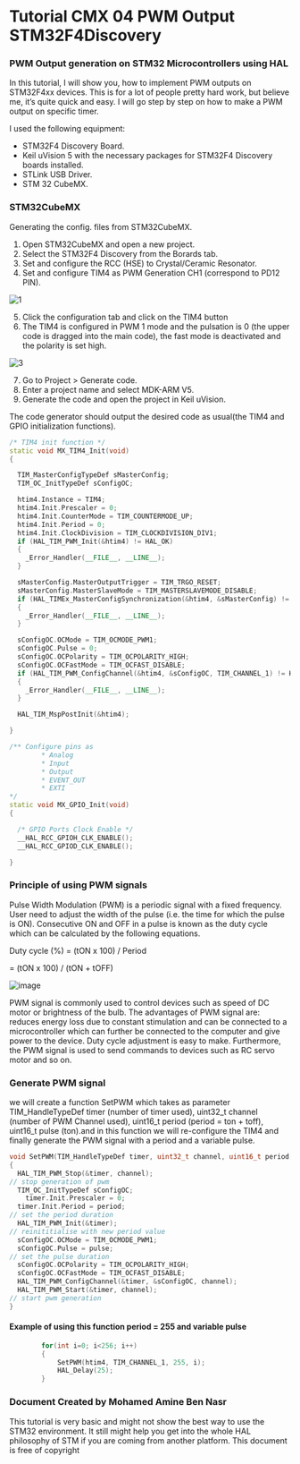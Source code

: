# Tutorial CMX 04 PWM Output STM32F4Discovery

### PWM Output generation on STM32 Microcontrollers using HAL
In this tutorial, I will show you, how to implement PWM outputs on STM32F4xx devices. This is for a lot of people pretty hard work, but believe me, it’s quite quick and easy. I will go step by step on how to make a PWM output on specific timer.

I used the following equipment:

- STM32F4 Discovery Board.
- Keil uVision 5 with the necessary packages for STM32F4 Discovery boards installed.
- STLink USB Driver.
- STM 32 CubeMX.

### STM32CubeMX 

Generating the config. files from STM32CubeMX.  

1. Open STM32CubeMX and open a new project. 
2. Select the STM32F4 Discovery from the Borards tab.
3. Set and configure the RCC (HSE) to Crystal/Ceramic Resonator.
4. Set and configure TIM4 as PWM Generation CH1 (correspond to PD12 PIN).

![1](https://user-images.githubusercontent.com/32094503/34651893-36c09bf4-f3d7-11e7-87fb-3ea2d6e8723e.PNG)

5. Click the configuration tab and click on the TIM4 button 
6. The TIM4 is configured in PWM 1 mode and the pulsation is 0 (the upper code is dragged into the main code), the fast mode is deactivated and the polarity is set high.

![3](https://user-images.githubusercontent.com/32094503/34652043-4ce940a0-f3d9-11e7-9c94-bb4be8bcdb1c.PNG)

7. Go to Project > Generate code.
8. Enter a project name and select MDK-ARM V5.
9. Generate the code and open the project in Keil uVision.

The code generator should output the desired code as usual(the TIM4 and GPIO initialization functions).
``` C++
/* TIM4 init function */
static void MX_TIM4_Init(void)
{

  TIM_MasterConfigTypeDef sMasterConfig;
  TIM_OC_InitTypeDef sConfigOC;

  htim4.Instance = TIM4;
  htim4.Init.Prescaler = 0;
  htim4.Init.CounterMode = TIM_COUNTERMODE_UP;
  htim4.Init.Period = 0;
  htim4.Init.ClockDivision = TIM_CLOCKDIVISION_DIV1;
  if (HAL_TIM_PWM_Init(&htim4) != HAL_OK)
  {
    _Error_Handler(__FILE__, __LINE__);
  }

  sMasterConfig.MasterOutputTrigger = TIM_TRGO_RESET;
  sMasterConfig.MasterSlaveMode = TIM_MASTERSLAVEMODE_DISABLE;
  if (HAL_TIMEx_MasterConfigSynchronization(&htim4, &sMasterConfig) != HAL_OK)
  {
    _Error_Handler(__FILE__, __LINE__);
  }

  sConfigOC.OCMode = TIM_OCMODE_PWM1;
  sConfigOC.Pulse = 0;
  sConfigOC.OCPolarity = TIM_OCPOLARITY_HIGH;
  sConfigOC.OCFastMode = TIM_OCFAST_DISABLE;
  if (HAL_TIM_PWM_ConfigChannel(&htim4, &sConfigOC, TIM_CHANNEL_1) != HAL_OK)
  {
    _Error_Handler(__FILE__, __LINE__);
  }

  HAL_TIM_MspPostInit(&htim4);

}

/** Configure pins as 
        * Analog 
        * Input 
        * Output
        * EVENT_OUT
        * EXTI
*/
static void MX_GPIO_Init(void)
{

  /* GPIO Ports Clock Enable */
  __HAL_RCC_GPIOH_CLK_ENABLE();
  __HAL_RCC_GPIOD_CLK_ENABLE();

}
``` 

### Principle of using PWM signals
Pulse Width Modulation (PWM) is a periodic signal with a fixed frequency. User need to adjust the width of the pulse (i.e. the time for which the pulse is ON). Consecutive ON and OFF in a pulse is known as the duty cycle which can be calculated by the following equations.

Duty cycle (%) = (tON x 100) / Period

= (tON x 100) / (tON + tOFF)


![image](https://user-images.githubusercontent.com/32094503/34652215-9ba7446a-f3db-11e7-8a6c-d6ba75481d8b.png)

PWM signal is commonly used to control devices such as speed of DC motor or brightness of the bulb. The advantages of PWM signal are: reduces energy loss due to constant stimulation and can be connected to a microcontroller which can further be connected to the computer and give power to the device.  Duty cycle adjustment is easy to make. Furthermore, the PWM signal is used to send commands to devices such as RC servo motor and so on.

### Generate PWM signal 
we will create a function SetPWM which takes as parameter TIM_HandleTypeDef timer (number of timer used), uint32_t channel (number of PWM Channel used), uint16_t period (period = ton + toff), uint16_t pulse (ton).and in this function we will re-configure the TIM4 and finally generate the PWM signal with a period and a variable pulse.

```C++
void SetPWM(TIM_HandleTypeDef timer, uint32_t channel, uint16_t period, uint16_t pulse) 
{ 
  HAL_TIM_PWM_Stop(&timer, channel);    
// stop generation of pwm
  TIM_OC_InitTypeDef sConfigOC; 
	timer.Init.Prescaler = 0;
  timer.Init.Period = period;           
// set the period duration
  HAL_TIM_PWM_Init(&timer);  
// reinititialise with new period value
  sConfigOC.OCMode = TIM_OCMODE_PWM1; 
  sConfigOC.Pulse = pulse;              
// set the pulse duration 
  sConfigOC.OCPolarity = TIM_OCPOLARITY_HIGH; 
  sConfigOC.OCFastMode = TIM_OCFAST_DISABLE; 
  HAL_TIM_PWM_ConfigChannel(&timer, &sConfigOC, channel); 
  HAL_TIM_PWM_Start(&timer, channel);   
// start pwm generation
} 
```
#### Example of using this function period = 255 and variable pulse
```C++
		for(int i=0; i<256; i++)
		{
			SetPWM(htim4, TIM_CHANNEL_1, 255, i); 
			HAL_Delay(25); 
		} 
```

### Document Created by Mohamed Amine Ben Nasr
This tutorial is very basic and might not show the best way to use the STM32 environment. It still might help you get into the whole HAL philosophy of STM if you are coming from another platform. This document is free of copyright

